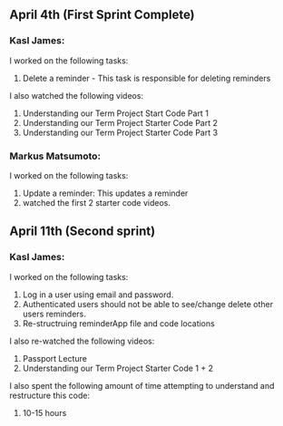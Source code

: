 ## April 4th (First Sprint Complete)

### Kasl James:

I worked on the following tasks:
1. Delete a reminder - This task is responsible for deleting reminders

I also watched the following videos:
1. Understanding our Term Project Start Code Part 1
2. Understanding our Term Project Starter Code Part 2
3. Understanding our Term Project Starter Code Part 3

### Markus Matsumoto:

I worked on the following tasks:
1. Update a reminder: This updates a reminder 
2. watched the first 2 starter code videos. 

## April 11th (Second sprint)

### Kasl James:

I worked on the following tasks:
1. Log in a user using email and password.
2. Authenticated users should not be able to see/change delete other users reminders.
3. Re-structruing reminderApp file and code locations

I also re-watched the following videos:
1. Passport Lecture
2. Understanding our Term Project Starter Code 1 + 2

I also spent the following amount of time attempting to understand and restructure this code:
1. 10-15 hours